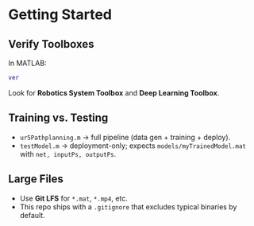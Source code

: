 # Getting Started

## Verify Toolboxes
In MATLAB:
```matlab
ver
```
Look for **Robotics System Toolbox** and **Deep Learning Toolbox**.

## Training vs. Testing
- `ur5Pathplanning.m` → full pipeline (data gen + training + deploy).
- `testModel.m` → deployment-only; expects `models/myTrainedModel.mat` with `net, inputPs, outputPs`.

## Large Files
- Use **Git LFS** for `*.mat`, `*.mp4`, etc.
- This repo ships with a `.gitignore` that excludes typical binaries by default.